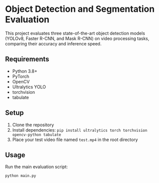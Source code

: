 # Object Detection and Segmentation Evaluation

This project evaluates three state-of-the-art object detection models (YOLOv8, Faster R-CNN, and Mask R-CNN) on video processing tasks, comparing their accuracy and inference speed.

## Requirements

- Python 3.8+
- PyTorch
- OpenCV
- Ultralytics YOLO
- torchvision
- tabulate

## Setup

1. Clone the repository
2. Install dependencies: `pip install ultralytics torch torchvision opencv-python tabulate`
3. Place your test video file named `test.mp4` in the root directory

## Usage

Run the main evaluation script:

```bash
python main.py
```